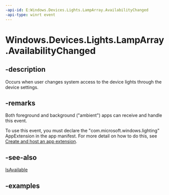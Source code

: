 ```yaml
---
-api-id: E:Windows.Devices.Lights.LampArray.AvailabilityChanged
-api-type: winrt event
---
```


# Windows.Devices.Lights.LampArray.AvailabilityChanged

<!--
public event Windows.Foundation.TypedEventHandler<Windows.Devices.Lights.LampArray,object> AvailabilityChanged;
-->

## -description

Occurs when user changes system access to the device lights through the device settings.

## -remarks

Both foreground and background ("ambient") apps can receive and handle this event.

To use this event, you must declare the "com.microsoft.windows.lighting" AppExtension in the app manifest. For more detail on how to do this, see [Create and host an app extension](/windows/uwp/launch-resume/how-to-create-an-extension).

## -see-also

[IsAvailable](lamparray_isavailable.md)

## -examples
